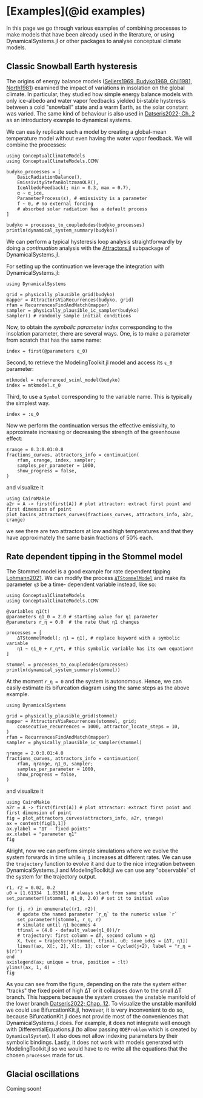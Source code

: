 # [Examples](@id examples)

In this page we go through various examples of combining processes to make
models that have been already used in the literature, or using DynamicalSystems.jl
or other packages to analyse conceptual climate models.

## Classic Snowball Earth hysteresis

The origins of energy balance models ([Sellers1969, Budyko1969, Ghil1981, North1981](@cite))
examined the impact of variations in insolation on the global climate.
In particular, they studied how simple energy balance models with only ice-albedo and water vapor feedbacks yielded bi-stable hysteresis between a cold "snowball" state and
a warm Earth, as the solar constant was varied.
The same kind of behaviour is also used in [Datseris2022; Ch. 2](@cite) as an introductory example to dynamical systems.

We can easily replicate such a model by creating a
global-mean temperature model without even having the water vapor feedback.
We will combine the processes:

```@example MAIN
using ConceptualClimateModels
using ConceptualClimateModels.CCMV

budyko_processes = [
    BasicRadiationBalance(),
    EmissivityStefanBoltzmanOLR(),
    IceAlbedoFeedback(; min = 0.3, max = 0.7),
    α ~ α_ice,
    ParameterProcess(ε), # emissivity is a parameter
    f ~ 0, # no external forcing
    # absorbed solar radiation has a default process
]

budyko = processes_to_coupledodes(budyko_processes)
println(dynamical_system_summary(budyko))
```

We can perform a typical hysteresis loop analysis straightforwardly by doing a
_continuation_ analysis with the
[Attractors.jl](https://juliadynamics.github.io/DynamicalSystemsDocs.jl/attractors/stable/)
subpackage of DynamicalSystems.jl.

For setting up the continuation we leverage the integration with DynamicalSystems.jl:

```@example MAIN
using DynamicalSystems

grid = physically_plausible_grid(budyko)
mapper = AttractorsViaRecurrences(budyko, grid)
rfam = RecurrencesFindAndMatch(mapper)
sampler = physically_plausible_ic_sampler(budyko)
sampler() # randomly sample initial conditions
```

Now, to obtain the _symbolic parameter index_ corresponding to the insolation parameter,
there are several ways. One, is to make a parameter from scratch that has the same name:
```@example MAIN
index = first(@parameters ε_0)
```

Second, to retrieve the ModelingToolkit.jl model and access its `ε_0` parameter:
```@example MAIN
mtkmodel = referrenced_sciml_model(budyko)
index = mtkmodel.ε_0
```

Third, to use a `Symbol` corresponding to the variable name.
This is typically the simplest way.
```@example
index = :ε_0
```

Now we perform the continuation versus the effective emissivity, to approximate increasing or decreasing the strength of the greenhouse effect:
```@example MAIN
εrange = 0.3:0.01:0.8
fractions_curves, attractors_info = continuation(
    rfam, εrange, index, sampler;
    samples_per_parameter = 1000,
    show_progress = false,
)
```

and visualize it
```@example MAIN
using CairoMakie
a2r = A -> first(first(A)) # plot attractor: extract first point and first dimension of point
plot_basins_attractors_curves(fractions_curves, attractors_info, a2r, εrange)
```

we see there are two attractors at low and high temperatures and that they have approximately the same basin fractions of 50% each.

## Rate dependent tipping in the Stommel model

The Stommel model is a good example for rate dependent tipping [Lohmann2021](@cite).
We can modify the process [`ΔTStommelModel`](@ref) and make its parameter `η3` be a time-
dependent variable instead, like so:

```@example MAIN
using ConceptualClimateModels
using ConceptualClimateModels.CCMV

@variables η1(t)
@parameters η1_0 = 2.0 # starting value for η1 parameter
@parameters r_η = 0.0  # the rate that η1 changes

processes = [
    ΔTStommelModel(; η1 = η1), # replace keyword with a symbolic variable
    η1 ~ η1_0 + r_η*t, # this symbolic variable has its own equation!
]

stommel = processes_to_coupledodes(processes)
println(dynamical_system_summary(stommel))
```

At the moment `r_η = 0` and the system is autonomous. Hence, we can easily
estimate its bifurcation diagram using the same steps as the above example.

```@example MAIN
using DynamicalSystems

grid = physically_plausible_grid(stommel)
mapper = AttractorsViaRecurrences(stommel, grid;
    consecutive_recurrences = 1000, attractor_locate_steps = 10,
)
rfam = RecurrencesFindAndMatch(mapper)
sampler = physically_plausible_ic_sampler(stommel)

ηrange = 2.0:0.01:4.0
fractions_curves, attractors_info = continuation(
    rfam, ηrange, η1_0, sampler;
    samples_per_parameter = 1000,
    show_progress = false,
)
```

and visualize it
```@example MAIN
using CairoMakie
a2r = A -> first(first(A)) # plot attractor: extract first point and first dimension of point
fig = plot_attractors_curves(attractors_info, a2r, ηrange)
ax = content(fig[1,1])
ax.ylabel = "ΔT - fixed points"
ax.xlabel = "parameter η1"
fig
```

Alright, now we can perform simple simulations where we evolve the system forwards in time
while `η_1` increases at different rates. We can use the `trajectory` function to evolve it
and due to the nice integration between DynamicalSystems.jl and ModelingToolkit.jl we can
use any "observable" of the system for the trajectory output.

```@example MAIN
r1, r2 = 0.02, 0.2
u0 = [1.61334  1.85301] # always start from same state
set_parameter!(stommel, η1_0, 2.0) # set it to initial value

for (j, r) in enumerate((r1, r2))
    # update the named parameter `r_η` to the numeric value `r`
    set_parameter!(stommel, r_η, r)
    # simulate until η1 becomes 4
    tfinal = (4.0 - default_value(η1_0))/r
    # trajectory: first column = ΔΤ, second column = η1
    X, tvec = trajectory(stommel, tfinal, u0; save_idxs = [ΔT, η1])
    lines!(ax, X[:, 2], X[:, 1]; color = Cycled(j+2), label = "r_η = $(r)")
end
axislegend(ax; unique = true, position = :lt)
ylims!(ax, 1, 4)
fig
```

As you can see from the figure, depending on the rate the system either "tracks"
the fixed point of high ΔΤ or it collapses down to the small ΔT branch.
This happens because the system crosses the unstable manifold of the lower branch [Datseris2022; Chap. 12](@cite).
To visualize the unstable manifold we could use BifurcationKit.jl, however,
it is very inconvenient to do so, because BifurcationKit.jl does not provide most of the conveniences
that DynamicalSystems.jl does. For example, it does not integrate well enough with
DifferentialEquations.jl (to allow passing `ODEProblem` which is created by `DynamicalSystem`).
It also does not allow indexing parameters by their symbolic bindings.
Lastly, it does not work with models generated with ModelingToolkit.jl so we would
have to re-write all the equations that the chosen `processes` made for us.

## Glacial oscillations

Coming soon!